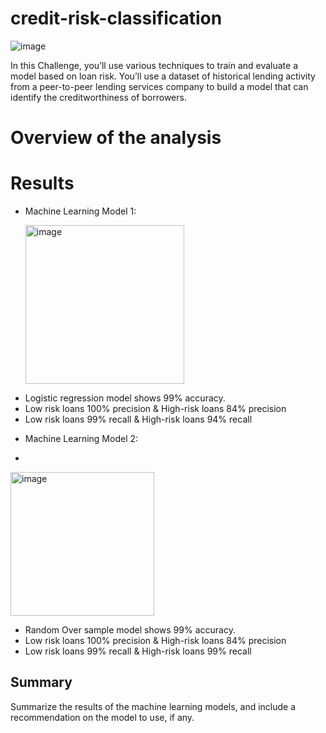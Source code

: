 # credit-risk-classification




![image](https://github.com/jalainep/credit-risk-classification/assets/143963189/24285b8d-cb87-4913-b3a2-70fd72a87a5a)

In this Challenge, you’ll use various techniques to train and evaluate a model based on loan risk. You’ll use a dataset of historical lending activity from a peer-to-peer lending services company to build a model that can identify the creditworthiness of borrowers.




# Overview of the analysis





# Results

* Machine Learning Model 1:

  
   <img width="254" alt="image" src="https://github.com/jalainep/credit-risk-classification/assets/143963189/8bb02d8b-d4d6-428c-9b76-e8b053ebdc8e">


- Logistic regression model shows 99% accuracy.
- Low risk loans 100% precision & High-risk loans 84% precision
- Low risk loans 99% recall & High-risk loans 94% recall





* Machine Learning Model 2:

* 
  
<img width="230" alt="image" src="https://github.com/jalainep/credit-risk-classification/assets/143963189/4a8545cf-eb0c-49f1-8606-1340c3401b29">

- Random Over sample model shows 99% accuracy.
- Low risk loans 100% precision & High-risk loans 84% precision
- Low risk loans 99% recall & High-risk loans 99% recall


## Summary

Summarize the results of the machine learning models, and include a recommendation on the model to use, if any.
